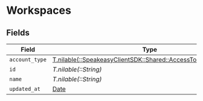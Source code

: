 # Workspaces


## Fields

| Field                                                                                                            | Type                                                                                                             | Required                                                                                                         | Description                                                                                                      |
| ---------------------------------------------------------------------------------------------------------------- | ---------------------------------------------------------------------------------------------------------------- | ---------------------------------------------------------------------------------------------------------------- | ---------------------------------------------------------------------------------------------------------------- |
| `account_type`                                                                                                   | [T.nilable(::SpeakeasyClientSDK::Shared::AccessTokenAccountType)](../../models/shared/accesstokenaccounttype.md) | :heavy_minus_sign:                                                                                               | N/A                                                                                                              |
| `id`                                                                                                             | *T.nilable(::String)*                                                                                            | :heavy_minus_sign:                                                                                               | N/A                                                                                                              |
| `name`                                                                                                           | *T.nilable(::String)*                                                                                            | :heavy_minus_sign:                                                                                               | N/A                                                                                                              |
| `updated_at`                                                                                                     | [Date](https://ruby-doc.org/stdlib-2.6.1/libdoc/date/rdoc/Date.html)                                             | :heavy_minus_sign:                                                                                               | N/A                                                                                                              |